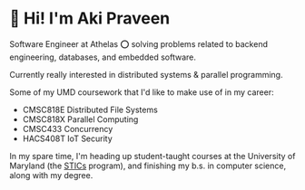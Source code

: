 # 👋 Hi! I'm Aki Praveen

Software Engineer at Athelas ⭕ solving problems related to backend engineering, databases, and embedded software.

Currently really interested in distributed systems & parallel programming. 

Some of my UMD coursework that I'd like to make use of in my career:
* CMSC818E Distributed File Systems
* CMSC818X Parallel Computing
* CMSC433 Concurrency
* HACS408T IoT Security


In my spare time, I'm heading up student-taught courses at the University of Maryland (the [STICs](http://stics.umd.edu) program), and finishing my b.s. in computer science, along with my degree. 
